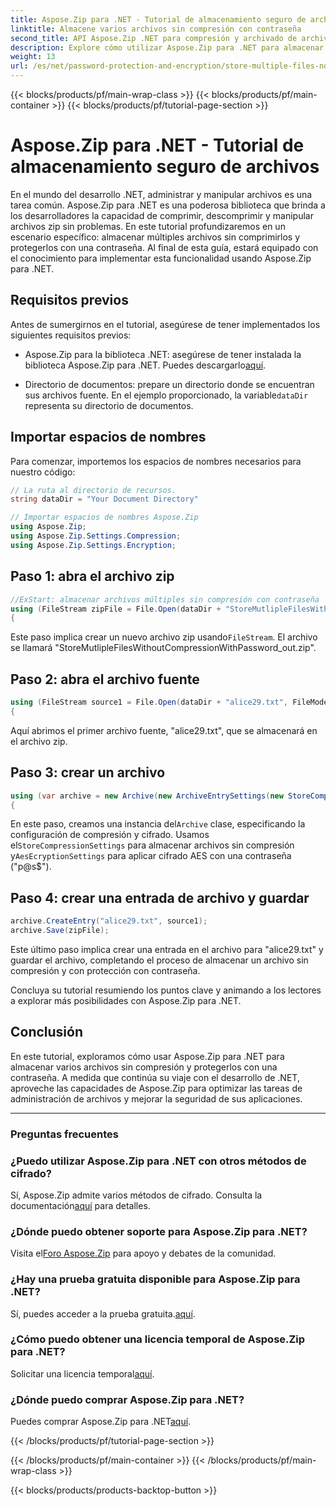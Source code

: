 ```yaml
---
title: Aspose.Zip para .NET - Tutorial de almacenamiento seguro de archivos
linktitle: Almacene varios archivos sin compresión con contraseña
second_title: API Aspose.Zip .NET para compresión y archivado de archivos
description: Explore cómo utilizar Aspose.Zip para .NET para almacenar de forma segura varios archivos sin compresión. Pasos sencillos para la protección con contraseña. ¡Desbloquee el poder de la gestión de archivos!
weight: 13
url: /es/net/password-protection-and-encryption/store-multiple-files-no-compression-password/
---
```


{{< blocks/products/pf/main-wrap-class >}}
{{< blocks/products/pf/main-container >}}
{{< blocks/products/pf/tutorial-page-section >}}

# Aspose.Zip para .NET - Tutorial de almacenamiento seguro de archivos


En el mundo del desarrollo .NET, administrar y manipular archivos es una tarea común. Aspose.Zip para .NET es una poderosa biblioteca que brinda a los desarrolladores la capacidad de comprimir, descomprimir y manipular archivos zip sin problemas. En este tutorial profundizaremos en un escenario específico: almacenar múltiples archivos sin comprimirlos y protegerlos con una contraseña. Al final de esta guía, estará equipado con el conocimiento para implementar esta funcionalidad usando Aspose.Zip para .NET.

## Requisitos previos

Antes de sumergirnos en el tutorial, asegúrese de tener implementados los siguientes requisitos previos:

-  Aspose.Zip para la biblioteca .NET: asegúrese de tener instalada la biblioteca Aspose.Zip para .NET. Puedes descargarlo[aquí](https://releases.aspose.com/zip/net/).

-  Directorio de documentos: prepare un directorio donde se encuentran sus archivos fuente. En el ejemplo proporcionado, la variable`dataDir` representa su directorio de documentos.

## Importar espacios de nombres

Para comenzar, importemos los espacios de nombres necesarios para nuestro código:

```csharp
// La ruta al directorio de recursos.
string dataDir = "Your Document Directory"

// Importar espacios de nombres Aspose.Zip
using Aspose.Zip;
using Aspose.Zip.Settings.Compression;
using Aspose.Zip.Settings.Encryption;
```

## Paso 1: abra el archivo zip

```csharp
//ExStart: almacenar archivos múltiples sin compresión con contraseña
using (FileStream zipFile = File.Open(dataDir + "StoreMutlipleFilesWithoutCompressionWithPassword_out.zip", FileMode.Create))
{
```

 Este paso implica crear un nuevo archivo zip usando`FileStream`. El archivo se llamará "StoreMutlipleFilesWithoutCompressionWithPassword_out.zip".

## Paso 2: abra el archivo fuente

```csharp
using (FileStream source1 = File.Open(dataDir + "alice29.txt", FileMode.Open, FileAccess.Read))
{
```

Aquí abrimos el primer archivo fuente, "alice29.txt", que se almacenará en el archivo zip.

## Paso 3: crear un archivo

```csharp
using (var archive = new Archive(new ArchiveEntrySettings(new StoreCompressionSettings(), new AesEcryptionSettings("p@s$", EncryptionMethod.AES256))))
{
```

 En este paso, creamos una instancia del`Archive` clase, especificando la configuración de compresión y cifrado. Usamos el`StoreCompressionSettings` para almacenar archivos sin compresión y`AesEcryptionSettings` para aplicar cifrado AES con una contraseña ("p@s$").

## Paso 4: crear una entrada de archivo y guardar

```csharp
archive.CreateEntry("alice29.txt", source1);
archive.Save(zipFile);
```

Este último paso implica crear una entrada en el archivo para "alice29.txt" y guardar el archivo, completando el proceso de almacenar un archivo sin compresión y con protección con contraseña.

Concluya su tutorial resumiendo los puntos clave y animando a los lectores a explorar más posibilidades con Aspose.Zip para .NET.

## Conclusión

En este tutorial, exploramos cómo usar Aspose.Zip para .NET para almacenar varios archivos sin compresión y protegerlos con una contraseña. A medida que continúa su viaje con el desarrollo de .NET, aproveche las capacidades de Aspose.Zip para optimizar las tareas de administración de archivos y mejorar la seguridad de sus aplicaciones.

---

### Preguntas frecuentes

### ¿Puedo utilizar Aspose.Zip para .NET con otros métodos de cifrado?
 Sí, Aspose.Zip admite varios métodos de cifrado. Consulta la documentación[aquí](https://reference.aspose.com/zip/net/) para detalles.

### ¿Dónde puedo obtener soporte para Aspose.Zip para .NET?
 Visita el[Foro Aspose.Zip](https://forum.aspose.com/c/zip/37) para apoyo y debates de la comunidad.

### ¿Hay una prueba gratuita disponible para Aspose.Zip para .NET?
 Sí, puedes acceder a la prueba gratuita.[aquí](https://releases.aspose.com/).

### ¿Cómo puedo obtener una licencia temporal de Aspose.Zip para .NET?
 Solicitar una licencia temporal[aquí](https://purchase.aspose.com/temporary-license/).

### ¿Dónde puedo comprar Aspose.Zip para .NET?
 Puedes comprar Aspose.Zip para .NET[aquí](https://purchase.aspose.com/buy).

{{< /blocks/products/pf/tutorial-page-section >}}

{{< /blocks/products/pf/main-container >}}
{{< /blocks/products/pf/main-wrap-class >}}

{{< blocks/products/products-backtop-button >}}
